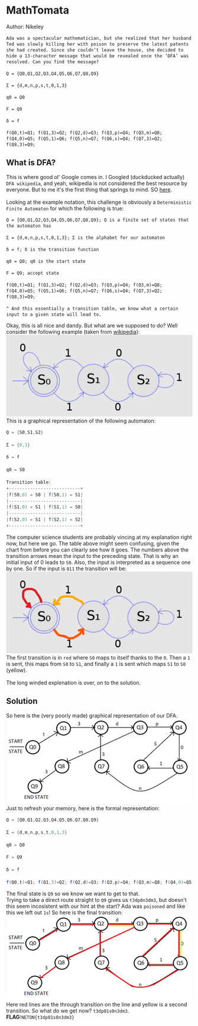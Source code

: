 # MathTomata

Author: Nikeley
```
Ada was a spectacular mathematician, but she realized that her husband Ted was slowly killing her with poison to preserve the latest patents she had created. Since she couldn’t leave the house, she decided to hide a 13-character message that would be revealed once the ‘DFA’ was resolved. Can you find the message?

Q = {Q0,Q1,Q2,Q3,Q4,Q5,Q6,Q7,Q8,Q9}

Σ = {d,m,n,p,s,t,0,1,3}

q0 = Q0

F = Q9

δ = f

f(Q0,t)=Q1; f(Q1,3)=Q2; f(Q2,d)=Q3; f(Q3,p)=Q4; f(Q3,m)=Q8; f(Q4,0)=Q5; f(Q5,1)=Q6; f(Q5,n)=Q7; f(Q6,s)=Q4; f(Q7,3)=Q2; f(Q8,3)=Q9;
```

## What is DFA?

This is where good ol' Google comes in. I Googled (duckducked actually) `DFA wikipedia`, and yeah, wikipedia is not considered the best resource by everyone. But to me it's the first thing that springs to mind. SO [here](https://en.wikipedia.org/wiki/Deterministic_finite_automaton).</br>
</br>
Looking at the example notation, this challenge is obviously a `Deterministic Finite Automaton` for which the following is true:</br>
```
Q = {Q0,Q1,Q2,Q3,Q4,Q5,Q6,Q7,Q8,Q9}; Q is a finite set of states that the automaton has

Σ = {d,m,n,p,s,t,0,1,3}; Σ is the alphabet for our automaton 

δ = f; δ is the transition function 

q0 = Q0; q0 is the start state 

F = Q9; accept state

f(Q0,t)=Q1; f(Q1,3)=Q2; f(Q2,d)=Q3; f(Q3,p)=Q4; f(Q3,m)=Q8; f(Q4,0)=Q5; f(Q5,1)=Q6; f(Q5,n)=Q7; f(Q6,s)=Q4; f(Q7,3)=Q2; f(Q8,3)=Q9;

^ And this essentially a transition table, we know what a certain input to a given state will lead to.
```
Okay, this is all nice and dandy. But what are we supposed to do? Well consider the following example (taken from [wikipedia](https://upload.wikimedia.org/wikipedia/commons/thumb/9/94/DFA_example_multiplies_of_3.svg/537px-DFA_example_multiplies_of_3.svg.png)):</br>
![dfa-example](./dfa-example.png)
</br>
This is a graphical representation of the following automaton:
```java
Q = {S0,S1,S2}

Σ = {0,1}

δ = f

q0 = S0

Transition table:
+---------------------------+
|f(S0,0) = S0 | f(S0,1) = S1|
|---------------------------|
|f(S1,0) = S1 | f(S1,1) = S0|
|---------------------------|
|f(S2,0) = S1 | f(S2,1) = S2|
+---------------------------+
```
The computer science students are probably vincing at my explanation right now, but here we go. The table above might seem confusing, given the chart from before you can clearly see how it goes. The numbers above the transition arrows mean the input to the preceding state. That is why an initial input of 0 leads to `S0`. Also, the input is interpreted as a sequence one by one. So if the input is `011` the transition will be:</br>
![transition_example](./transition_example.jpg)</br>
The first transition is in `red` where `S0` maps to itself thanks to the `0`. Then a `1` is sent, this maps from `S0` to `S1`, and finally a `1` is sent which maps `S1` to `S0` (yellow).</br>
</br>
The long winded explenation is over, on to the solution.

## Solution

So here is the (very poorly made) graphical representation of our DFA. 
</br>
![solution.png](./solution.png)
</br>Just to refresh your memory, here is the formal representation:
```Java
Q = {Q0,Q1,Q2,Q3,Q4,Q5,Q6,Q7,Q8,Q9}

Σ = {d,m,n,p,s,t,0,1,3}

q0 = Q0

F = Q9

δ = f

f(Q0,t)=Q1; f(Q1,3)=Q2; f(Q2,d)=Q3; f(Q3,p)=Q4; f(Q3,m)=Q8; f(Q4,0)=Q5; f(Q5,1)=Q6; f(Q5,n)=Q7; f(Q6,s)=Q4; f(Q7,3)=Q2; f(Q8,3)=Q9;
```
The final state is `Q9` so we know we want to get to that.</br>
Trying to take a direct route straight to `Q9` gives us `t3dp0n3dm3`, but doesn't this seem incosistent with our hint at the start? Ada was `poisoned` and like this we left out `1s`! So here is the final transition:
</br>
![walk](./walk.png)
</br>
Here red lines are the through transition on the line and yellow is a second transition. So what do we get now? `t3dp01s0n3dm3`.</br>
**FLAG:**`NETON{t3dp01s0n3dm3}`